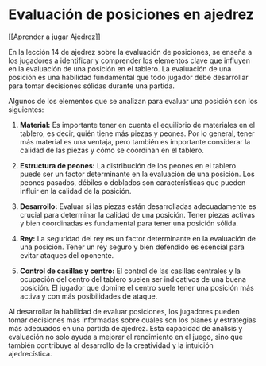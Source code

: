 # Evaluación de posiciones en ajedrez

[[Aprender a jugar Ajedrez]]

En la lección 14 de ajedrez sobre la evaluación de posiciones, se enseña a los jugadores a identificar y comprender los elementos clave que influyen en la evaluación de una posición en el tablero. La evaluación de una posición es una habilidad fundamental que todo jugador debe desarrollar para tomar decisiones sólidas durante una partida.

Algunos de los elementos que se analizan para evaluar una posición son los siguientes:

1. **Material:** Es importante tener en cuenta el equilibrio de materiales en el tablero, es decir, quién tiene más piezas y peones. Por lo general, tener más material es una ventaja, pero también es importante considerar la calidad de las piezas y cómo se coordinan en el tablero.

2. **Estructura de peones:** La distribución de los peones en el tablero puede ser un factor determinante en la evaluación de una posición. Los peones pasados, débiles o doblados son características que pueden influir en la calidad de la posición.

3. **Desarrollo:** Evaluar si las piezas están desarrolladas adecuadamente es crucial para determinar la calidad de una posición. Tener piezas activas y bien coordinadas es fundamental para tener una posición sólida.

4. **Rey:** La seguridad del rey es un factor determinante en la evaluación de una posición. Tener un rey seguro y bien defendido es esencial para evitar ataques del oponente.

5. **Control de casillas y centro:** El control de las casillas centrales y la ocupación del centro del tablero suelen ser indicativos de una buena posición. El jugador que domine el centro suele tener una posición más activa y con más posibilidades de ataque.

Al desarrollar la habilidad de evaluar posiciones, los jugadores pueden tomar decisiones más informadas sobre cuáles son los planes y estrategias más adecuados en una partida de ajedrez. Esta capacidad de análisis y evaluación no solo ayuda a mejorar el rendimiento en el juego, sino que también contribuye al desarrollo de la creatividad y la intuición ajedrecística.
